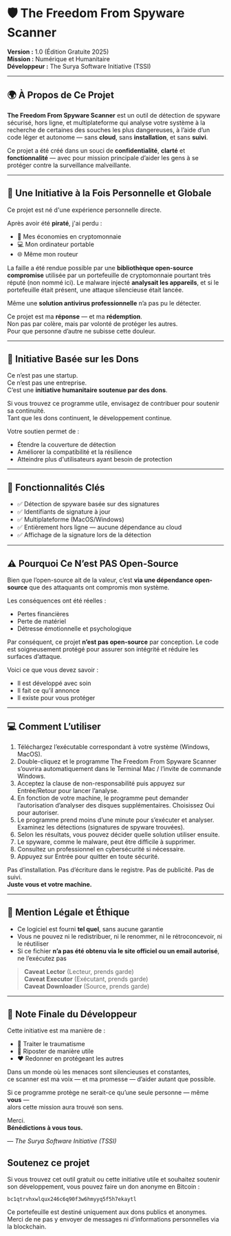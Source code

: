 
# 🛡️ The Freedom From Spyware Scanner
**Version :** 1.0 (Édition Gratuite 2025)  
**Mission :** Numérique et Humanitaire  
**Développeur :** The Surya Software Initiative (TSSI)

---

## 🌍 À Propos de Ce Projet

**The Freedom From Spyware Scanner** est un outil de détection de spyware sécurisé, hors ligne, et multiplateforme qui analyse votre système à la recherche de certaines des souches les plus dangereuses, à l’aide d’un code léger et autonome — sans **cloud**, sans **installation**, et sans **suivi**.

Ce projet a été créé dans un souci de **confidentialité**, **clarté** et **fonctionnalité** — avec pour mission principale d’aider les gens à se protéger contre la surveillance malveillante.

---

## 🙏 Une Initiative à la Fois Personnelle et Globale

Ce projet est né d'une expérience personnelle directe.

Après avoir été **piraté**, j'ai perdu :
- 💸 Mes économies en cryptomonnaie  
- 💻 Mon ordinateur portable  
- 🌐 Même mon routeur  

La faille a été rendue possible par une **bibliothèque open-source compromise** utilisée par un portefeuille de cryptomonnaie pourtant très réputé (non nommé ici). Le malware injecté **analysait les appareils**, et si le portefeuille était présent, une attaque silencieuse était lancée.

Même une **solution antivirus professionnelle** n’a pas pu le détecter.

Ce projet est ma **réponse** — et ma **rédemption**.  
Non pas par colère, mais par volonté de protéger les autres.  
Pour que personne d’autre ne subisse cette douleur.

---

## 💸 Initiative Basée sur les Dons

Ce n’est pas une startup.  
Ce n’est pas une entreprise.  
C’est une **initiative humanitaire soutenue par des dons**.

Si vous trouvez ce programme utile, envisagez de contribuer pour soutenir sa continuité.  
Tant que les dons continuent, le développement continue.

Votre soutien permet de :
- Étendre la couverture de détection  
- Améliorer la compatibilité et la résilience  
- Atteindre plus d'utilisateurs ayant besoin de protection

---

## 🔐 Fonctionnalités Clés

- ✅ Détection de spyware basée sur des signatures  
- ✅ Identifiants de signature à jour  
- ✅ Multiplateforme (MacOS/Windows)  
- ✅ Entièrement hors ligne — aucune dépendance au cloud  
- ✅ Affichage de la signature lors de la détection  

---

## ⚠️ Pourquoi Ce N’est PAS Open-Source

Bien que l’open-source ait de la valeur, c’est **via une dépendance open-source** que des attaquants ont compromis mon système.

Les conséquences ont été réelles :
- Pertes financières  
- Perte de matériel  
- Détresse émotionnelle et psychologique  

Par conséquent, ce projet **n’est pas open-source** par conception. Le code est soigneusement protégé pour assurer son intégrité et réduire les surfaces d’attaque.

Voici ce que vous devez savoir :
- Il est développé avec soin  
- Il fait ce qu’il annonce  
- Il existe pour vous protéger

---

## 💻 Comment L’utiliser

1. Téléchargez l’exécutable correspondant à votre système (Windows, MacOS).  
2. Double-cliquez et le programme The Freedom From Spyware Scanner s’ouvrira automatiquement dans le Terminal Mac / l’invite de commande Windows.  
3. Acceptez la clause de non-responsabilité puis appuyez sur Entrée/Retour pour lancer l’analyse.  
4. En fonction de votre machine, le programme peut demander l’autorisation d’analyser des disques supplémentaires. Choisissez Oui pour autoriser.  
5. Le programme prend moins d’une minute pour s’exécuter et analyser. Examinez les détections (signatures de spyware trouvées).  
6. Selon les résultats, vous pouvez décider quelle solution utiliser ensuite.  
7. Le spyware, comme le malware, peut être difficile à supprimer.  
8. Consultez un professionnel en cybersécurité si nécessaire.  
9. Appuyez sur Entrée pour quitter en toute sécurité.

Pas d’installation. Pas d’écriture dans le registre. Pas de publicité. Pas de suivi.  
**Juste vous et votre machine.**

---

## 📜 Mention Légale et Éthique

- Ce logiciel est fourni **tel quel**, sans aucune garantie  
- Vous ne pouvez ni le redistribuer, ni le renommer, ni le rétroconcevoir, ni le réutiliser  
- Si ce fichier **n’a pas été obtenu via le site officiel ou un email autorisé**, ne l’exécutez pas

> **Caveat Lector** (Lecteur, prends garde)  
> **Caveat Executor** (Exécutant, prends garde)  
> **Caveat Downloader** (Source, prends garde)

---

## 🤝 Note Finale du Développeur

Cette initiative est ma manière de :
- 🧠 Traiter le traumatisme  
- 🧰 Riposter de manière utile  
- ❤️ Redonner en protégeant les autres  

Dans un monde où les menaces sont silencieuses et constantes,  
ce scanner est ma voix — et ma promesse — d’aider autant que possible.

Si ce programme protège ne serait-ce qu’une seule personne — même **vous** —  
alors cette mission aura trouvé son sens.

Merci.  
**Bénédictions à vous tous.**

— *The Surya Software Initiative (TSSI)*

## Soutenez ce projet

Si vous trouvez cet outil gratuit ou cette initiative utile et souhaitez soutenir son développement, vous pouvez faire un don anonyme en Bitcoin :

`bc1qtrvhxwlqux246c6q90f3w6hmyyq5f5h7ekaytl`

Ce portefeuille est destiné uniquement aux dons publics et anonymes. Merci de ne pas y envoyer de messages ni d’informations personnelles via la blockchain.
